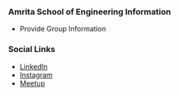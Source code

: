 ### Amrita School of Engineering Information
* Provide Group Information

### Social Links
* [LinkedIn](https://www.linkedin.com/company/owasp-amrita-school-of-engineering)
* [Instagram](https://www.instagram.com/owasp.ase/)
* [Meetup](#)
